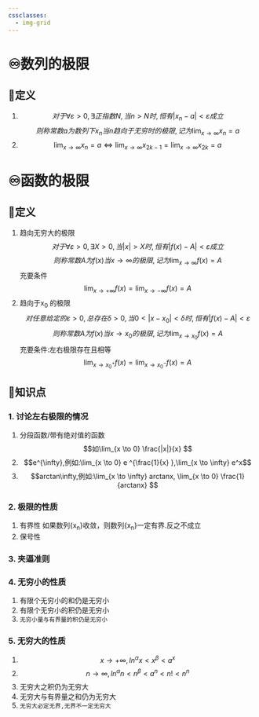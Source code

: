 ```yaml
---
cssclasses:
  - img-grid
---
```


#  ♾️数列的极限
## 💫定义
1. $$对于\forall \varepsilon >0,\exists 正指数N,当n>N时,恒有|x_{n}-a|<\varepsilon 成立$$
$$则称常数a为数列下x_n当n趋向于无穷时的极限,记为\lim_{x \to \infty} x_n = a$$
2. $$\lim_{x \to \infty} x_n = a \Longleftrightarrow \lim_{x \to \infty} x_{2k-1} = \lim_{x \to \infty} x_{2k}=a$$
# ♾️函数的极限
## 💫定义
1. 趋向无穷大的极限
$$对于\forall \varepsilon >0,\exists X > 0,当|x|>X时,恒有|f(x)-A|<\varepsilon 成立$$
$$则称常数A为f(x)当x\longrightarrow \infty 的极限,记为\lim_{x \to \infty} f(x) = A$$
充要条件
$$\lim_{x \to +\infty} f(x) =  \lim_{x \to -\infty} f(x) = A$$
2. 趋向于x<sub>0</sub> 的极限
$$对任意给定的\varepsilon >0,总存在\delta >0,当0<|x-x_0|<\delta 时,恒有|f(x)-A|<\varepsilon $$
$$则称常数A为f(x)当x\longrightarrow x_0 的极限,记为\lim_{x \to x_0} f(x) = A$$
充要条件:左右极限存在且相等
$$\lim_{x \to x_0^+} f(x) = \lim_{x \to x_0^-}f(x) = A$$



## 💫知识点
### 1. 讨论左右极限的情况
1. 分段函数/带有绝对值的函数
$$如\lim_{x \to 0} \frac{|x|}{x} $$
2. $$e^{\infty},例如:\lim_{x \to 0} e ^{\frac{1}{x} },\lim_{x \to \infty} e^x$$
3. $$arctan\infty,例如:\lim_{x \to \infty} arctanx, \lim_{x \to 0} \frac{1}{arctanx} $$
### 2. 极限的性质
1. 有界性
	如果数列{x<sub>n</sub>}收敛，则数列{x<sub>n</sub>}一定有界.反之不成立
2. 保号性

### 3. 夹逼准则


### 4. 无穷小的性质
1. 有限个无穷小的和仍是无穷小
2. 有限个无穷小的积仍是无穷小
3. `无穷小量与有界量的积仍是无穷小`

### 5. 无穷大的性质
1. $$x \to  +\infty , ln^\alpha x < x^\beta < a ^x$$
2. $$n \to  \infty , ln^\alpha n < n^\beta < a^n < n! < n^n$$
3. 无穷大之积仍为无穷大
4. 无穷大与有界量之和仍为无穷大
5. `无穷大必定无界,无界不一定无穷大`












